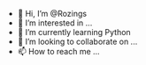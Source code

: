 - 👋 Hi, I’m @Rozings
- 👀 I’m interested in ...
- 🌱 I’m currently learning Python
- 💞️ I’m looking to collaborate on ...
- 📫 How to reach me ...

<!---
Rozings/Rozings is a ✨ special ✨ repository because its `README.md` (this file) appears on your GitHub profile.
You can click the Preview link to take a look at your changes.
--->
